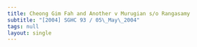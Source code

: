 ```yaml
---
title: Cheong Gim Fah and Another v Murugian s/o Rangasamy
subtitle: "[2004] SGHC 93 / 05\_May\_2004"
tags: null
layout: single
---
```


